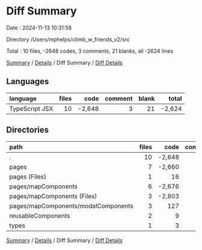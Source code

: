 # Diff Summary

Date : 2024-11-13 10:31:58

Directory /Users/mphelps/climb_w_friends_v2/src

Total : 10 files, -2648 codes, 3 comments, 21 blanks, all -2624 lines

[Summary](results.md) / [Details](details.md) / Diff Summary / [Diff Details](diff-details.md)

## Languages

| language       | files |   code | comment | blank |  total |
| :------------- | ----: | -----: | ------: | ----: | -----: |
| TypeScript JSX |    10 | -2,648 |       3 |    21 | -2,624 |

## Directories

| path                                | files |   code | comment | blank |  total |
| :---------------------------------- | ----: | -----: | ------: | ----: | -----: |
| .                                   |    10 | -2,648 |       3 |    21 | -2,624 |
| pages                               |     7 | -2,660 |       3 |    19 | -2,638 |
| pages (Files)                       |     1 |     16 |       0 |     4 |     20 |
| pages/mapComponents                 |     6 | -2,676 |       3 |    15 | -2,658 |
| pages/mapComponents (Files)         |     3 | -2,803 |       0 |     0 | -2,803 |
| pages/mapComponents/modalComponents |     3 |    127 |       3 |    15 |    145 |
| reusableComponents                  |     2 |      9 |       0 |     2 |     11 |
| types                               |     1 |      3 |       0 |     0 |      3 |

[Summary](results.md) / [Details](details.md) / Diff Summary / [Diff Details](diff-details.md)
